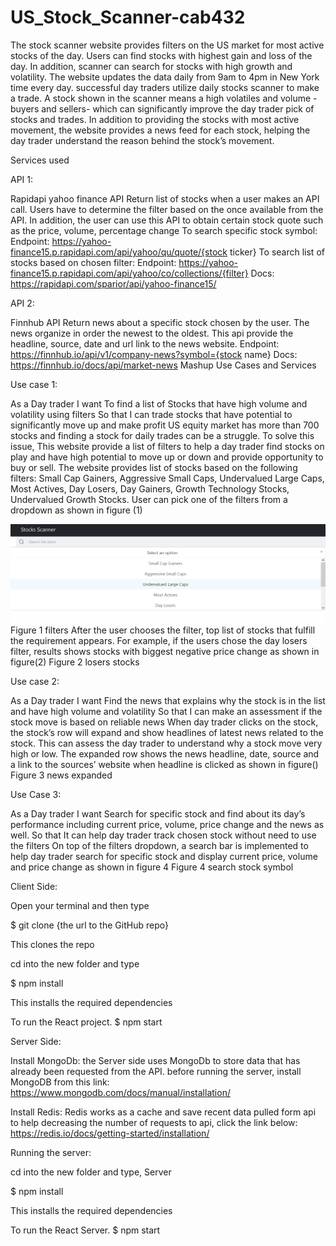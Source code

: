 # US_Stock_Scanner-cab432

The stock scanner website provides filters on the US market for most active stocks of the day. Users can find stocks with highest gain and loss of the day. In addition, scanner can search for stocks with high growth and volatility. The website updates the data daily from 9am to 4pm in New York time every day. successful day traders utilize daily stocks scanner to make a trade. A stock shown in the scanner means a high volatiles and volume -buyers and sellers- which can significantly improve the day trader pick of stocks and trades. In addition to providing the stocks with most active movement, the website provides a news feed for each stock, helping the day trader understand the reason behind the stock’s movement.

Services used

API 1:

Rapidapi yahoo finance API Return list of stocks when a user makes an API call. Users have to determine the filter based on the once available from the API. In addition, the user can use this API to obtain certain stock quote such as the price, volume, percentage change To search specific stock symbol: Endpoint: https://yahoo-finance15.p.rapidapi.com/api/yahoo/qu/quote/{stock ticker} To search list of stocks based on chosen filter: Endpoint: https://yahoo-finance15.p.rapidapi.com/api/yahoo/co/collections/{filter} Docs: https://rapidapi.com/sparior/api/yahoo-finance15/

API 2:

Finnhub API Return news about a specific stock chosen by the user. The news organize in order the newest to the oldest. This api provide the headline, source, date and url link to the news website. Endpoint: https://finnhub.io/api/v1/company-news?symbol={stock name} Docs: https://finnhub.io/docs/api/market-news
Mashup Use Cases and Services

Use case 1:

As a
Day trader
I want
To find a list of Stocks that have high volume and volatility using filters
So that
I can trade stocks that have potential to significantly move up and make profit
US equity market has more than 700 stocks and finding a stock for daily trades can be a struggle. To solve this issue, This website provide a list of filters to help a day trader find stocks on play and have high potential to move up or down and provide opportunity to buy or sell. The website provides list of stocks based on the following filters: Small Cap Gainers, Aggressive Small Caps, Undervalued Large Caps, Most Actives, Day Losers, Day Gainers, Growth Technology Stocks, Undervalued Growth Stocks. User can pick one of the filters from a dropdown as shown in figure (1)

![Screenshot](https://github.com/sohybqasem/US_Stock_Scanner-cab432/blob/main/figure%201.png)
Figure 1 filters
After the user chooses the filter, top list of stocks that fulfill the requirement appears. For example, if the users chose the day losers filter, results shows stocks with biggest negative price change as shown in figure(2)
Figure 2 losers stocks

Use case 2:

As a
Day trader
I want
Find the news that explains why the stock is in the list and have high volume and volatility
So that
I can make an assessment if the stock move is based on reliable news
When day trader clicks on the stock, the stock’s row will expand and show headlines of latest news related to the stock. This can assess the day trader to understand why a stock move very high or low. The expanded row shows the news headline, date, source and a link to the sources’ website when headline is clicked as shown in figure()
Figure 3 news expanded

Use Case 3:

As a
Day trader
I want
Search for specific stock and find about its day’s performance including current price, volume, price change and the news as well.
So that
It can help day trader track chosen stock without need to use the filters
On top of the filters dropdown, a search bar is implemented to help day trader search for specific stock and display current price, volume and price change as shown in figure 4
Figure 4 search stock symbol

Client Side: 

Open your terminal and then type

$ git clone {the url to the GitHub repo}

This clones the repo

cd into the new folder and type

$ npm install

This installs the required dependencies

To run the React project.
$ npm start

Server Side: 

Install MongoDb:
the Server side uses MongoDb to store data that has already been requested from the API. before running the server, install MongoDB from this link:
https://www.mongodb.com/docs/manual/installation/

Install Redis:
Redis works as a cache and save recent data pulled form api to help decreasing the number of requests to api, click the link below:
https://redis.io/docs/getting-started/installation/

Running the server:

cd into the new folder and type, Server

$ npm install

This installs the required dependencies

To run the React Server.
$ npm start
